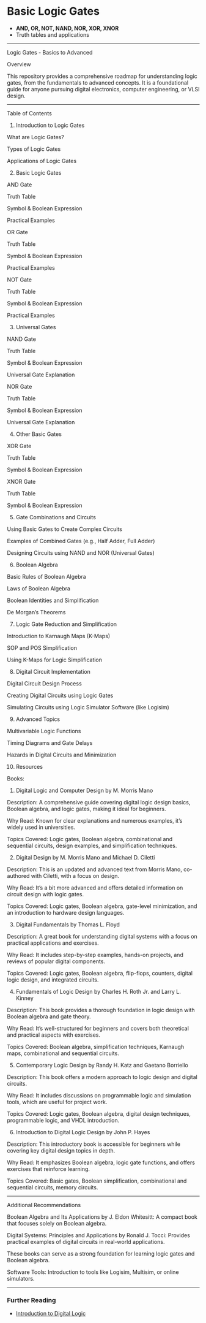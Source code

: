 # Basic Logic Gates

- **AND, OR, NOT, NAND, NOR, XOR, XNOR**
- Truth tables and applications

---

Logic Gates - Basics to Advanced

Overview

This repository provides a comprehensive roadmap for understanding logic gates, from the fundamentals to advanced concepts. It is a foundational guide for anyone pursuing digital electronics, computer engineering, or VLSI design.


---

Table of Contents

1. Introduction to Logic Gates

What are Logic Gates?

Types of Logic Gates

Applications of Logic Gates



2. Basic Logic Gates

AND Gate

Truth Table

Symbol & Boolean Expression

Practical Examples


OR Gate

Truth Table

Symbol & Boolean Expression

Practical Examples


NOT Gate

Truth Table

Symbol & Boolean Expression

Practical Examples




3. Universal Gates

NAND Gate

Truth Table

Symbol & Boolean Expression

Universal Gate Explanation


NOR Gate

Truth Table

Symbol & Boolean Expression

Universal Gate Explanation




4. Other Basic Gates

XOR Gate

Truth Table

Symbol & Boolean Expression


XNOR Gate

Truth Table

Symbol & Boolean Expression




5. Gate Combinations and Circuits

Using Basic Gates to Create Complex Circuits

Examples of Combined Gates (e.g., Half Adder, Full Adder)

Designing Circuits using NAND and NOR (Universal Gates)



6. Boolean Algebra

Basic Rules of Boolean Algebra

Laws of Boolean Algebra

Boolean Identities and Simplification

De Morgan’s Theorems



7. Logic Gate Reduction and Simplification

Introduction to Karnaugh Maps (K-Maps)

SOP and POS Simplification

Using K-Maps for Logic Simplification



8. Digital Circuit Implementation

Digital Circuit Design Process

Creating Digital Circuits using Logic Gates

Simulating Circuits using Logic Simulator Software (like Logisim)



9. Advanced Topics

Multivariable Logic Functions

Timing Diagrams and Gate Delays

Hazards in Digital Circuits and Minimization



10. Resources

Books: 

1. Digital Logic and Computer Design by M. Morris Mano

Description: A comprehensive guide covering digital logic design basics, Boolean algebra, and logic gates, making it ideal for beginners.

Why Read: Known for clear explanations and numerous examples, it’s widely used in universities.

Topics Covered: Logic gates, Boolean algebra, combinational and sequential circuits, design examples, and simplification techniques.


2. Digital Design by M. Morris Mano and Michael D. Ciletti

Description: This is an updated and advanced text from Morris Mano, co-authored with Ciletti, with a focus on design.

Why Read: It’s a bit more advanced and offers detailed information on circuit design with logic gates.

Topics Covered: Logic gates, Boolean algebra, gate-level minimization, and an introduction to hardware design languages.


3. Digital Fundamentals by Thomas L. Floyd

Description: A great book for understanding digital systems with a focus on practical applications and exercises.

Why Read: It includes step-by-step examples, hands-on projects, and reviews of popular digital components.

Topics Covered: Logic gates, Boolean algebra, flip-flops, counters, digital logic design, and integrated circuits.


4. Fundamentals of Logic Design by Charles H. Roth Jr. and Larry L. Kinney

Description: This book provides a thorough foundation in logic design with Boolean algebra and gate theory.

Why Read: It’s well-structured for beginners and covers both theoretical and practical aspects with exercises.

Topics Covered: Boolean algebra, simplification techniques, Karnaugh maps, combinational and sequential circuits.


5. Contemporary Logic Design by Randy H. Katz and Gaetano Borriello

Description: This book offers a modern approach to logic design and digital circuits.

Why Read: It includes discussions on programmable logic and simulation tools, which are useful for project work.

Topics Covered: Logic gates, Boolean algebra, digital design techniques, programmable logic, and VHDL introduction.


6. Introduction to Digital Logic Design by John P. Hayes

Description: This introductory book is accessible for beginners while covering key digital design topics in depth.

Why Read: It emphasizes Boolean algebra, logic gate functions, and offers exercises that reinforce learning.

Topics Covered: Basic gates, Boolean simplification, combinational and sequential circuits, memory circuits.



---

Additional Recommendations

Boolean Algebra and Its Applications by J. Eldon Whitesitt: A compact book that focuses solely on Boolean algebra.

Digital Systems: Principles and Applications by Ronald J. Tocci: Provides practical examples of digital circuits in real-world applications.


These books can serve as a strong foundation for learning logic gates and Boolean algebra. 

   

Software Tools: Introduction to tools like Logisim, Multisim, or online simulators.





---


### Further Reading
- [Introduction to Digital Logic](https://youtube.com/playlist?list=PLC36xJgs4dxEErKQZ7xFxat8oh4OepU34&si=fcDNoTjUePXC-a4U)
